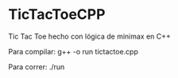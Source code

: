 # TicTacToeCPP
Tic Tac Toe hecho con lógica de minimax en C++

Para compilar:
g++ -o run tictactoe.cpp

Para correr:
./run